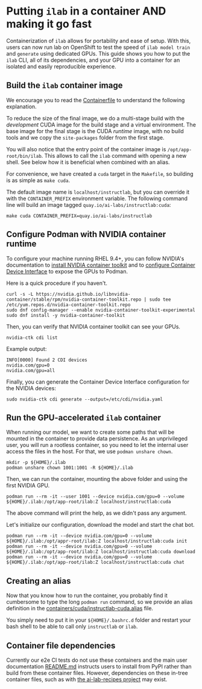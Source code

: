 # Putting `ilab` in a container AND making it go fast

Containerization of `ilab` allows for portability and ease of setup. With this,
users can now run lab on OpenShift to test the speed of `ilab model train` and `generate`
using dedicated GPUs. This guide shows you how to put the `ilab` CLI, all of its
dependencies, and your GPU into a container for an isolated and easily reproducible
experience.

## Build the `ilab` container image

We encourage you to read the [Containerfile](../containers/cuda/Containerfile) to
understand the following explanation.

To reduce the size of the final image, we do a multi-stage build with the _development_
CUDA image for the build stage and a virtual environment. The base image for the final
stage is the CUDA _runtime_ image, with no build tools and we copy the `site-packages`
folder from the first stage.

You will also notice that the entry point of the container image is `/opt/app-root/bin/ilab`.
This allows to call the `ilab` command with opening a new shell. See below how it
is beneficial when combined with an alias.

For convenience, we have created a `cuda` target in the `Makefile`, so building is
as simple as `make cuda`.

The default image name is `localhost/instructlab`, but you can override it with
the `CONTAINER_PREFIX` environment variable. The following command line will build an
image tagged `quay.io/ai-labs/instructlab:cuda`:

```shell
make cuda CONTAINER_PREFIX=quay.io/ai-labs/instructlab
```

## Configure Podman with NVIDIA container runtime

To configure your machine running RHEL 9.4+, you can follow NVIDIA's documentation to
[install NVIDIA container toolkit](https://docs.nvidia.com/datacenter/cloud-native/container-toolkit/latest/install-guide.html#installing-with-yum-or-dnf)
and to [configure Container Device Interface](https://docs.nvidia.com/datacenter/cloud-native/container-toolkit/latest/cdi-support.html)
to expose the GPUs to Podman.

Here is a quick procedure if you haven't.

```shell
curl -s -L https://nvidia.github.io/libnvidia-container/stable/rpm/nvidia-container-toolkit.repo | sudo tee /etc/yum.repos.d/nvidia-container-toolkit.repo
sudo dnf config-manager --enable nvidia-container-toolkit-experimental
sudo dnf install -y nvidia-container-toolkit
```

Then, you can verify that NVIDIA container toolkit can see your GPUs.

```shell
nvidia-ctk cdi list
```

Example output:

```shell
INFO[0000] Found 2 CDI devices
nvidia.com/gpu=0
nvidia.com/gpu=all
```

Finally, you can generate the Container Device Interface configuration for the NVIDIA devices:

```shell
sudo nvidia-ctk cdi generate --output=/etc/cdi/nvidia.yaml
```

## Run the GPU-accelerated `ilab` container

When running our model, we want to create some paths that will be mounted in
the container to provide data persistence. As an unprivileged user, you will
run a rootless container, so you need to let the internal user
access the files in the host. For that, we use `podman unshare chown`.

```shell
mkdir -p ${HOME}/.ilab
podman unshare chown 1001:1001 -R ${HOME}/.ilab
```

Then, we can run the container, mounting the above folder and using the first
NVIDIA GPU.

```shell
podman run --rm -it --user 1001 --device nvidia.com/gpu=0 --volume ${HOME}/.ilab:/opt/app-root/ilab:Z localhost/instructlab:cuda
```

The above command will print the help, as we didn't pass any argument.

Let's initialize our configuration, download the model and start the chat bot.

```shell
podman run --rm -it --device nvidia.com/gpu=0 --volume ${HOME}/.ilab:/opt/appr-root/ilab:Z localhost/instructlab:cuda init
podman run --rm -it --device nvidia.com/gpu=0 --volume ${HOME}/.ilab:/opt/app-root/ilab:Z localhost/instructlab:cuda download
podman run --rm -it --device nvidia.com/gpu=0 --volume ${HOME}/.ilab:/opt/app-root/ilab:Z localhost/instructlab:cuda chat
```

## Creating an alias

Now that you know how to run the container, you probably find it cumbersome
to type the long `podman run` command, so we provide an alias definition in
the [containers/cuda/instructlab-cuda.alias](../containers/cuda/instructlab-cuda.alias)
file.

You simply need to put it in your `${HOME}/.bashrc.d` folder and restart your
bash shell to be able to call only `instructlab` or `ilab`.

## Container file dependencies

Currently our e2e CI tests do not use these containers and the main user documentation [README.md](https://github.com/instructlab/instructlab/blob/main/README.md) instructs users to install from PyPI rather than build from these container files. However, dependencies on these in-tree container files, such as with [the ai-lab-recipes project](https://github.com/containers/ai-lab-recipes/blob/main/training/instructlab/Makefile) may exist.  
